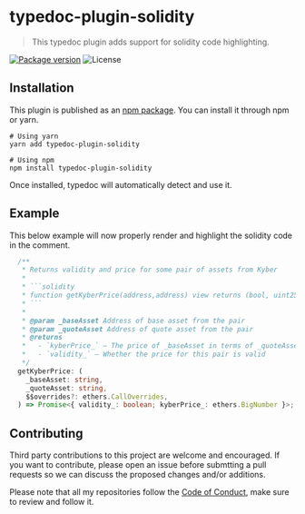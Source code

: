 # typedoc-plugin-solidity

> This typedoc plugin adds support for solidity code highlighting.

[![Package version](https://img.shields.io/npm/v/typedoc-plugin-solidity)](https://www.npmjs.com/package/typedoc-plugin-solidity)
![License](https://img.shields.io/npm/l/typedoc-plugin-solidity)

## Installation

This plugin is published as an [npm package][npm]. You can install it through npm or yarn.

```
# Using yarn
yarn add typedoc-plugin-solidity

# Using npm
npm install typedoc-plugin-solidity
```

Once installed, typedoc will automatically detect and use it.

## Example

This below example will now properly render and highlight the solidity code in the comment.

````typescript
  /**
   * Returns validity and price for some pair of assets from Kyber
   *
   * ```solidity
   * function getKyberPrice(address,address) view returns (bool, uint256)
   * ```
   *
   * @param _baseAsset Address of base asset from the pair
   * @param _quoteAsset Address of quote asset from the pair
   * @returns
   *   - `kyberPrice_` — The price of _baseAsset in terms of _quoteAsset
   *   - `validity_` — Whether the price for this pair is valid
   */
  getKyberPrice: (
    _baseAsset: string,
    _quoteAsset: string,
    $$overrides?: ethers.CallOverrides,
  ) => Promise<{ validity_: boolean; kyberPrice_: ethers.BigNumber }>;
````

## Contributing

Third party contributions to this project are welcome and encouraged. If you want to contribute, please open an issue before submtting a pull requests so we can discuss the proposed changes and/or additions.

Please note that all my repositories follow the [Code of Conduct][coc], make sure to review and follow it.

[yarn]: https://yarnpkg.com
[node]: https://nodejs.org
[npm]: https://www.npmjs.com/package/typedoc-plugin-solidity
[coc]: https://github.com/fubhy/typedoc-plugin-solidity/blob/master/CODE_OF_CONDUCT.md
